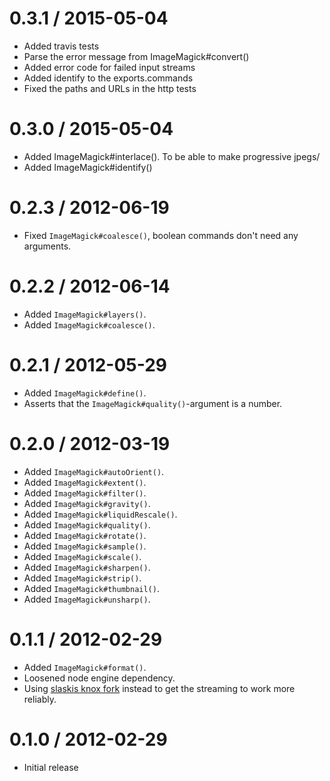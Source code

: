 
0.3.1 / 2015-05-04
==================

  * Added travis tests
  * Parse the error message from ImageMagick#convert()
  * Added error code for failed input streams
  * Added identify to the exports.commands
  * Fixed the paths and URLs in the http tests


0.3.0 / 2015-05-04
==================

  * Added ImageMagick#interlace(). To be able to make progressive jpegs/
  * Added ImageMagick#identify()


0.2.3 / 2012-06-19
==================

  * Fixed `ImageMagick#coalesce()`, boolean commands don't need any arguments.


0.2.2 / 2012-06-14
==================

  * Added `ImageMagick#layers()`.
  * Added `ImageMagick#coalesce()`.


0.2.1 / 2012-05-29
==================

  * Added `ImageMagick#define()`.
  * Asserts that the `ImageMagick#quality()`-argument is a number.

0.2.0 / 2012-03-19
==================

  * Added `ImageMagick#autoOrient()`.
  * Added `ImageMagick#extent()`.
  * Added `ImageMagick#filter()`.
  * Added `ImageMagick#gravity()`.
  * Added `ImageMagick#liquidRescale()`.
  * Added `ImageMagick#quality()`.
  * Added `ImageMagick#rotate()`.
  * Added `ImageMagick#sample()`.
  * Added `ImageMagick#scale()`.
  * Added `ImageMagick#sharpen()`.
  * Added `ImageMagick#strip()`.
  * Added `ImageMagick#thumbnail()`.
  * Added `ImageMagick#unsharp()`.

0.1.1 / 2012-02-29
==================

  * Added `ImageMagick#format()`.
  * Loosened node engine dependency.
  * Using [slaskis knox fork](https://github.com/slaskis/knox) instead to get
    the streaming to work more reliably.

0.1.0 / 2012-02-29
==================

  * Initial release
